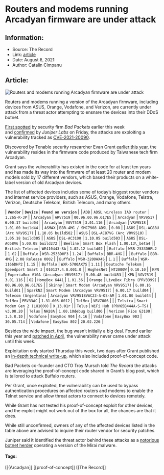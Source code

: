 # Routers and modems running Arcadyan firmware are under attack
### 

## Information:
+ Source: The Record
+ Link: [article](https://therecord.media/routers-and-modems-running-arcadyan-firmware-are-under-attack/)
+ Date: August 8, 2021
+ Author: Catalin Cimpanu


## Article:
![Routers and modems running Arcadyan firmware are under attack](https://therecord.media/wp-content/uploads/2021/08/router.png)

Routers and modems running a version of the Arcadyan firmware, including devices from ASUS, Orange, Vodafone, and Verizon, are currently under attack from a threat actor attempting to ensnare the devices into their DDoS botnet.


[First spotted](https://twitter.com/bad_packets/status/1423206304168898561) by security firm *Bad Packets* earlier this week and [confirmed](https://blogs.juniper.net/en-us/security/freshly-disclosed-vulnerability-cve-2021-20090-exploited-in-the-wild) by *Juniper Labs* on Friday, the attacks are exploiting a vulnerability tracked as [CVE-2021-20090](https://kb.cert.org/vuls/id/914124).


Discovered by Tenable security researcher Evan Grant [earlier this year](https://www.tenable.com/security/research/tra-2021-13), the vulnerability resides in the firmware code produced by Taiwanese tech firm Arcadyan.


Grant says the vulnerability has existed in the code for at least ten years and has made its way into the firmware of at least 20 router and modem models sold by 17 different vendors, which based their products on a white-label version of old Arcadyan devices.


The list of affected devices includes some of today’s biggest router vendors and internet service providers, such as ASUS, Orange, Vodafone, Telstra, Verizon, Deutsche Telekom, British Telecom, and many others.




| **`Vendor`** | **`Device`** | **`Found on version`** |
| `ADB` | `ADSL wireless IAD router` | `1.26S-R-3P` |
| `Arcadyan` | `ARV7519` | `00.96.00.96.617ES` |
| `Arcadyan` | `VRV9517` | `6.00.17 build04` |
| `Arcadyan` | `VGV7519` | `3.01.116` |
| `Arcadyan` | `VRV9518` | `1.01.00 build44` |
| `ASMAX` | `BBR-4MG / SMC7908 ADSL` | `0.08` |
| `ASUS` | `DSL-AC88U (Arc VRV9517)` | `1.10.05 build502` |
| `ASUS` | `DSL-AC87VG (Arc VRV9510)` | `1.05.18 build305` |
| `ASUS` | `DSL-AC3100` | `1.10.05 build503` |
| `ASUS` | `DSL-AC68VG` | `5.00.08 build272` |
| `Beeline` | `Smart Box Flash` | `1.00.13\_beta4` |
| `British Telecom` | `WE410443-SA` | `1.02.12 build02` |
| `Buffalo` | `WSR-2533DHPL2` | `1.02` |
| `Buffalo` | `WSR-2533DHP3` | `1.24` |
| `Buffalo` | `BBR-4HG` |  |
| `Buffalo` | `BBR-4MG` | `2.08 Release 0002` |
| `Buffalo` | `WSR-3200AX4S` | `1.1` |
| `Buffalo` | `WSR-1166DHP2` | `1.15` |
| `Buffalo` | `WXR-5700AX7S` | `1.11` |
| `Deutsche Telekom` | `Speedport Smart 3` | `010137.4.8.001.0` |
| `HughesNet` | `HT2000W` | `0.10.10` |
| `KPN` | `ExperiaBox V10A (Arcadyan VRV9517)` | `5.00.48 build453` |
| `KPN` | `VGV7519` | `3.01.116` |
| `O2` | `HomeBox 6441` | `1.01.36` |
| `Orange` | `LiveBox Fibra (PRV3399)` | `00.96.00.96.617ES` |
| `Skinny` | `Smart Modem (Arcadyan VRV9517)` | `6.00.16 build01` |
| `SparkNZ` | `Smart Modem (Arcadyan VRV9517)` | `6.00.17 build04` |
| `Telecom (Argentina)` | `Arcadyan VRV9518VAC23-A-OS-AM` | `1.01.00 build44` |
| `TelMex` | `PRV33AC` | `1.31.005.0012` |
| `TelMex` | `VRV7006` |  |
| `Telstra` | `Smart Modem Gen 2 (LH1000)` | `0.13.01r` |
| `Telus` | `WiFi Hub (PRV65B444A-S-TS)` | `v3.00.20` |
| `Telus` | `NH20A` | `1.00.10debug build06` |
| `Verizon` | `Fios G3100` | `1.5.0.10` |
| `Vodafone` | `EasyBox 904` | `4.16` |
| `Vodafone` | `EasyBox 903` | `30.05.714` |
| `Vodafone` | `EasyBox 802` | `20.02.226` |


Besides the wide impact, the bug wasn’t initially a big deal. Found earlier this year and [patched in April](https://www.buffalo.jp/news/detail/20210727-01.html), the vulnerability never came under attack until this week.


Exploitation only started Thursday this week, two days after Grant published an [in-depth technical write-up](https://medium.com/tenable-techblog/bypassing-authentication-on-arcadyan-routers-with-cve-2021-20090-and-rooting-some-buffalo-ea1dd30980c2), which also included proof-of-concept code.


Bad Packets co-founder and CTO Troy Mursch told *The Record* the attacks are leveraging the proof-of-concept code shared in Grant’s blog post, which is tailored to attack Buffalo routers.





Per Grant, once exploited, the vulnerability can be used to bypass authentication procedures on affected routers and modems to enable the Telnet service and allow threat actors to connect to devices remotely.


While Grant has not tested his proof-of-concept exploit for other devices, and the exploit might not work out of the box for all, the chances are that it does.


While still unconfirmed, owners of any of the affected devices listed in the table above are advised to inquire their router vendor for security patches.


Juniper said it identified the threat actor behind these attacks as a [notorious botnet herder](https://unit42.paloaltonetworks.com/mirai-variant-iot-vulnerabilities/) operating a version of the Mirai malware.





#### Tags:
[[(Arcadyan]] [[proof-of-concept]] [[The Record]]
